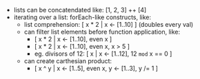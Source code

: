
 - lists can be concatendated like: [1, 2, 3] ++ [4]
 - iterating over a list: forEach-like constructs, like:
     - list comprehension: [ x * 2 | x <- [1..10] ] (doubles every val)
     - can filter list elements before function application, like:
         - [ x * 2 | x <- [1..10], even x ]
         - [ x * 2 | x <- [1..10], even x, x > 5 ]
         - eg. divisors of 12: [ x | x <- [1..12], 12 `mod` x == 0 ]
     - can create carthesian product:
         - [ x ^ y | x <- [1..5], even x, y <- [1..3], y /= 1 ]
         